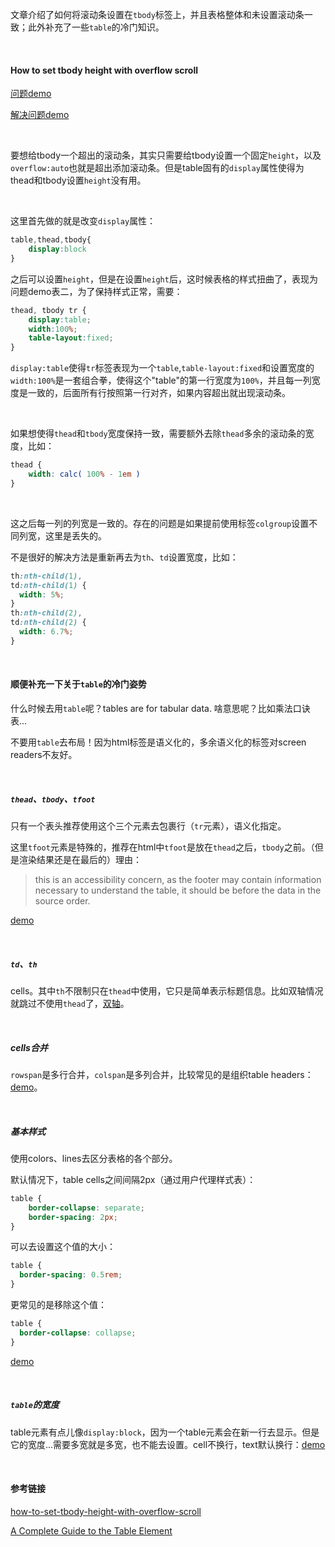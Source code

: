 文章介绍了如何将滚动条设置在`tbody`标签上，并且表格整体和未设置滚动条一致；此外补充了一些`table`的冷门知识。

<!--写于2018年-->

<Br />

#### How to set tbody height with overflow scroll

[问题demo](http://jsfiddle.net/amit4mins/f2XYF)

[解决问题demo](http://jsfiddle.net/f2XYF/8/)

<Br />

要想给tbody一个超出的滚动条，其实只需要给tbody设置一个固定`height`，以及`overflow:auto`也就是超出添加滚动条。但是table固有的`display`属性使得为thead和tbody设置`height`没有用。

<Br />

这里首先做的就是改变`display`属性：


```css
table,thead,tbody{
    display:block
}
```

之后可以设置`height`，但是在设置`height`后，这时候表格的样式扭曲了，表现为问题demo表二，为了保持样式正常，需要：


```css
thead, tbody tr {
    display:table;
    width:100%;
    table-layout:fixed;
}
```

`display:table`使得`tr`标签表现为一个`table`,`table-layout:fixed`和设置宽度的`width:100%`是一套组合拳，使得这个"table"的第一行宽度为`100%`，并且每一列宽度是一致的，后面所有行按照第一行对齐，如果内容超出就出现滚动条。

<Br />

如果想使得`thead`和`tbody`宽度保持一致，需要额外去除`thead`多余的滚动条的宽度，比如：

```css
thead {
    width: calc( 100% - 1em )
}
```

<Br />

这之后每一列的列宽是一致的。存在的问题是如果提前使用标签`colgroup`设置不同列宽，这里是丢失的。

不是很好的解决方法是重新再去为`th`、`td`设置宽度，比如：


```css
th:nth-child(1),
td:nth-child(1) {
  width: 5%;
}
th:nth-child(2),
td:nth-child(2) {
  width: 6.7%;
}
```

<Br />

#### 顺便补充一下关于`table`的冷门姿势

什么时候去用`table`呢？tables are for tabular data. 啥意思呢？比如乘法口诀表...

不要用`table`去布局！因为html标签是语义化的，多余语义化的标签对screen readers不友好。

<Br />

##### `thead`、`tbody`、`tfoot`

只有一个表头推荐使用这个三个元素去包裹行（`tr`元素），语义化指定。

这里`tfoot`元素是特殊的，推荐在html中`tfoot`是放在`thead`之后，`tbody`之前。（但是渲染结果还是在最后的）理由：

> this is an accessibility concern, as the footer may contain information necessary to understand the table, it should be before the data in the source order.

[demo](https://codepen.io/chriscoyier/pen/mIjil?editors=1000)

<Br />

##### `td`、`th`

cells。其中`th`不限制只在`thead`中使用，它只是简单表示标题信息。比如双轴情况就跳过不使用`thead`了，[双轴](https://codepen.io/chriscoyier/pen/qJBpF)。

<Br />

##### cells合并

`rowspan`是多行合并，`colspan`是多列合并，比较常见的是组织table headers：[demo](https://codepen.io/chriscoyier/pen/AlxGt?editors=1100)。

<Br />

##### 基本样式

使用colors、lines去区分表格的各个部分。

默认情况下，table cells之间间隔2px（通过用户代理样式表）：

```css
table {
    border-collapse: separate;
    border-spacing: 2px;
}
```

可以去设置这个值的大小：

```css
table {
  border-spacing: 0.5rem;
}
```

更常见的是移除这个值：

```css
table {
  border-collapse: collapse;
}
```

[demo](https://codepen.io/chriscoyier/pen/kaErt)

<Br />

##### `table`的宽度

table元素有点儿像`display:block`，因为一个table元素会在新一行去显示。但是它的宽度...需要多宽就是多宽，也不能去设置。cell不换行，text默认换行：[demo](https://codepen.io/chriscoyier/pen/ILrKi?editors=1100)

<Br />

#### 参考链接

[how-to-set-tbody-height-with-overflow-scroll](https://stackoverflow.com/questions/23989463/how-to-set-tbody-height-with-overflow-scroll)

[A Complete Guide to the Table Element](https://css-tricks.com/complete-guide-table-element/)


